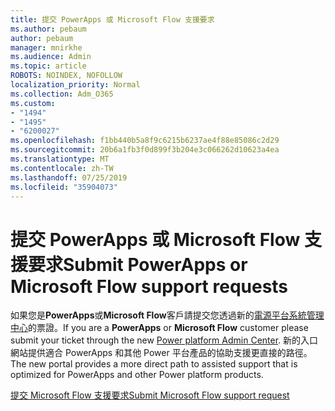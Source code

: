 ```yaml
---
title: 提交 PowerApps 或 Microsoft Flow 支援要求
ms.author: pebaum
author: pebaum
manager: mnirkhe
ms.audience: Admin
ms.topic: article
ROBOTS: NOINDEX, NOFOLLOW
localization_priority: Normal
ms.collection: Adm_O365
ms.custom:
- "1494"
- "1495"
- "6200027"
ms.openlocfilehash: f1bb440b5a8f9c6215b6237ae4f88e85086c2d29
ms.sourcegitcommit: 20b6a1fb3f0d899f3b204e3c066262d10623a4ea
ms.translationtype: MT
ms.contentlocale: zh-TW
ms.lasthandoff: 07/25/2019
ms.locfileid: "35904073"
---
```

# <a name="submit-powerapps-or-microsoft-flow-support-requests"></a><span data-ttu-id="0e115-102">提交 PowerApps 或 Microsoft Flow 支援要求</span><span class="sxs-lookup"><span data-stu-id="0e115-102">Submit PowerApps or Microsoft Flow support requests</span></span>

<span data-ttu-id="0e115-103">如果您是**PowerApps**或**Microsoft Flow**客戶請提交您透過新的[電源平台系統管理中心](https://admin.powerplatform.microsoft.com/support?newTicket&product=15819)的票證。</span><span class="sxs-lookup"><span data-stu-id="0e115-103">If you are a **PowerApps** or **Microsoft Flow** customer please submit your ticket through the new [Power platform Admin Center](https://admin.powerplatform.microsoft.com/support?newTicket&product=15819).</span></span> <span data-ttu-id="0e115-104">新的入口網站提供適合 PowerApps 和其他 Power 平台產品的協助支援更直接的路徑。</span><span class="sxs-lookup"><span data-stu-id="0e115-104">The new portal provides a more direct path to assisted support that is optimized for PowerApps and other Power platform products.</span></span>

[<span data-ttu-id="0e115-105">提交 Microsoft Flow 支援要求</span><span class="sxs-lookup"><span data-stu-id="0e115-105">Submit Microsoft Flow support request</span></span>](https://admin.powerplatform.microsoft.com/support?newTicket&product=Flow)